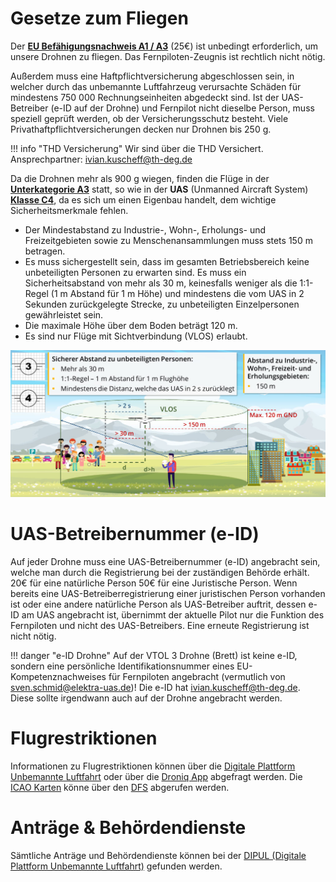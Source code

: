 # Gesetze zum Fliegen

Der **[EU Befähigungsnachweis A1 / A3](https://lba-openuav.de/einstieg/)** (25€) ist unbedingt erforderlich, um unsere Drohnen zu fliegen. Das Fernpiloten-Zeugnis ist rechtlich nicht nötig.

Außerdem muss eine Haftpflichtversicherung abgeschlossen sein, in welcher durch das unbemannte Luftfahrzeug verursachte Schäden für mindestens 750 000 Rechnungseinheiten abgedeckt sind. Ist der UAS-Betreiber (e-ID auf der Drohne) und Fernpilot nicht dieselbe Person, muss speziell geprüft werden, ob der Versicherungsschutz besteht. Viele Privathaftpflichtversicherungen decken nur Drohnen bis 250 g.

!!! info "THD Versicherung"
    Wir sind über die THD Versichert. Ansprechpartner: [ivian.kuscheff@th-deg.de](ivian.kuscheff@th-deg.de) 


Da die Drohnen mehr als 900 g wiegen, finden die Flüge in der **[Unterkategorie A3](https://lba-openuav.de/onlinekurs/lehrmaterial/luftrecht-und-sicherheit/uas-klassifizierungen/)** statt, so wie in der **UAS** (Unmanned Aircraft System) **[Klasse C4](https://lba-openuav.de/onlinekurs/lehrmaterial/luftrecht-und-sicherheit/uas-klassifizierungen/)**, da es sich um einen Eigenbau handelt, dem wichtige Sicherheitsmerkmale fehlen.



- Der Mindestabstand zu Industrie-, Wohn-, Erholungs- und Freizeitgebieten sowie zu Menschenansammlungen muss stets 150 m betragen.
- Es muss sichergestellt sein, dass im gesamten Betriebsbereich keine unbeteiligten Personen zu erwarten sind. Es muss ein Sicherheitsabstand von mehr als 30 m, keinesfalls weniger als die 1:1-Regel (1 m Abstand für 1 m Höhe) und mindestens die vom UAS in 2 Sekunden zurückgelegte Strecke, zu unbeteiligten Einzelpersonen gewährleistet sein.
- Die maximale Höhe über dem Boden beträgt 120 m.
- Es sind nur Flüge mit Sichtverbindung (VLOS) erlaubt.

![Offene Kategorie A3 Regeln](../assets/flight_experiments/Offene_Kategorie_A3_Regeln.jpg)


# UAS-Betreibernummer (e-ID)
Auf jeder Drohne muss eine UAS-Betreibernummer (e-ID) angebracht sein, welche man durch die Registrierung bei der zuständigen Behörde erhält. 20€ für eine natürliche Person 50€ für eine Juristische Person. Wenn bereits eine UAS-Betreiberregistrierung einer juristischen Person vorhanden ist oder eine andere natürliche Person als UAS-Betreiber auftrit, dessen e-ID am UAS angebracht ist, übernimmt der aktuelle Pilot nur die Funktion des Fernpiloten und nicht des UAS-Betreibers. Eine erneute Registrierung ist nicht nötig.

!!! danger "e-ID Drohne"
    Auf der VTOL 3 Drohne (Brett) ist keine e-ID, sondern eine persönliche Identifikationsnummer eines EU-Kompetenznachweises für Fernpiloten angebracht (vermutlich von sven.schmid@elektra-uas.de)! Die e-ID hat ivian.kuscheff@th-deg.de. Diese sollte irgendwann auch auf der Drohne angebracht werden.

# Flugrestriktionen

Informationen zu Flugrestriktionen können über die [Digitale Plattform Unbemannte Luftfahrt](https://maptool-dpul-prod.dfs.de) oder über die [Droniq App](https://droniq.de/pages/droniq-app) abgefragt werden. Die [ICAO Karten](https://secais.dfs.de/pilotservice/service/aup/aup_edit_map.jsp#contentMap) könne über den [DFS](https://secais.dfs.de/pilotservice/service/aup/aup_edit_map.jsp#contentMap) abgerufen werden.

# Anträge & Behördendienste
Sämtliche Anträge und Behördendienste können bei der [DIPUL (Digitale Plattform Unbemannte Luftfahrt)](https://www.dipul.de/homepage/de/antraege-behoerdendienste/) gefunden werden.
